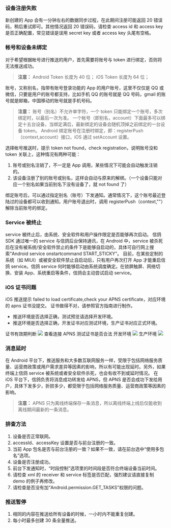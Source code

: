 ### 设备注册失败
新创建的 App 会有一分钟左右的数据同步过程，在此期间注册可能返回 20 错误码，稍后重试即可。其他情况返回 20 错误码，请检查 access id 和 access key 是否正确配置，常见错误是误用 secret key 或者 access key 头尾有空格。

### 帐号和设备未绑定
对于希望根据帐号进行推送的用户，首先需要将账号与 token 进行绑定，否则将无法推送成功。
>**注意：**
>Android Token 长度为 40 位；
>iOS Token 长度为 64 位；

账号，又称别名，指带有账号登录功能的 App 的用户账号，这里不仅仅是 QQ 或微信，只要是用户的账号都支持，比如手机 QQ 的账号就是 QQ 号码，gmail 的账号就是邮箱，中国移动的账号就是手机号码。
>**注意：**
>账号（别名）不允许单字符，一个 token 只能绑定一个账号，多次绑定时，以最后一次为准。
>一个帐号（即别名，account）下面最多可以绑定十五台设备，当绑定满后，最新绑定的设备会随机顶掉之前绑定的一台设备 token。
>Android 绑定账号在注册时绑定，即：registerPush（context,account）接口，iOS 通过 setAccount 设置。

选择帐号推送时，提示 token not found，check registration，说明账号没和 token 关联上，这种情况有两种可能：
1. 账号或别名注销了，不一定是 App 调用，某些情况下可能会自动触发注销的。
2. 该设备注册了别的账号或别名，这样会自动与原来的解绑。（一个设备只能对应一个别名如果当前别名下没有设备了，就 not found 了）

绑定账号后，可以通过指定别名（账号）下发通知。通常情况下，这个账号最近登陆过的设备都可以收到通知。用户账号退出时，调用 registerPush（context,""）解除当前账号的绑定。


### Service 被终止
service 被终止后，由系统、安全软件和用户操作限定是否能够再次启动。
信鸽 SDK 通过唯一的 service 与信鸽后台保持通讯，在 Android 中，service 被杀死后在没有被系统/安全软件禁止的条件下是能够自启动的，具体可自行网上搜索“Android service onstartcommand START_STICKY”。
目前，在某些定制的系统（如 MIUI）或被安全软件禁止自启动后，只有用户再次打开 App 才能重启信鸽 service。信鸽 service 何时能够启动由系统调度确定。在锁屏触屏、网络切换、安装 App、系统重启等条件，信鸽会主动尝试启动 service。

### iOS 证书问题
iOS 推送提示 failed to load certificate,check your APNS certificate，对应环境的 apns 证书没提交。 证书做得不对，请参照官方指南进行制作。
- 推送环境是否选择正确，测试预览请选择开发环境。
- 推送环境是否选择正确，开发证书对应测试环境，生产证书对应正式环境。

证书有效期判断
![](http://imgcache.tcecqpoc.fsphere.cn/image/mc.qcloudimg.com/static/img/53669cfcf59794d336608ed0b22556f4/image.png)
查看连接 APNS 测试证书是否合法
开发环境 ![](http://imgcache.tcecqpoc.fsphere.cn/image/mc.qcloudimg.com/static/img/99e241715f9c901c655cd970c12af68b/image.png)
生产环境 ![](http://imgcache.tcecqpoc.fsphere.cn/image/mc.qcloudimg.com/static/img/0b315804df15922666ad6458ff5b716e/image.png)

### 消息延时
在 Android 平台下，推送服务和大多数互联网服务一样，受限于包括网络服务质量、运营商政策或用户需求差异等因素的影响，所以有可能出现延时。另外，如果终端上信鸽 service 被系统或者安全软件杀死，也会有收不到或延时情况。
在 iOS 平台下，信鸽负责将消息成功转发给 APNS，但 APNS 是否会成功下发给用户，具体下发多少，折损多少，都受限于包括网络服务质量、运营商政策等因素的影响。

>**注意：**
>APNS 只为离线终端保存一条消息，所以离线终端上线后仅能收到离线期间最新的一条消息。

### 排查方法

1. 设备是否正常联网。
2. accessId、accessKey 设置是否与前台注册的一致。
3. 当前 App 包名是否与前台注册的一致？如果不一致，请在前台选中“使用多包名”选项。
4. 设备是否注册成功。
5. 前台下发通知时，“时段控制”选项里的时间段是否符合终端设备当前时间。
6. 请检查 xml 的 receiver 和 service 标签是否匹配，强烈建议请直接复制 demo 的例子再修改。
7. 请检查是否没有加“Android.permission.GET_TASKS”权限的问题。


### 推送暂停

1. 相同的内容在推送给所有设备的时候，一小时内不能重复创建。
2. 每小时最多创建 30 条全量推送。
